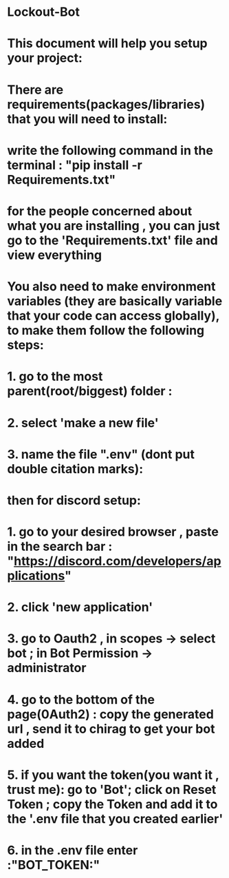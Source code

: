 # Lockout-Bot
# This document will help you setup your project:
#
# There are  requirements(packages/libraries) that you will need to install:
# write the following command in the terminal : "pip install -r Requirements.txt"
# for the people concerned about what you are installing , you can just go to the 'Requirements.txt' file and view everything
#
# You also need to make environment variables (they are basically variable that your code can access globally), to make them follow the following steps:
#
# 1. go to the most parent(root/biggest) folder :
# 2. select 'make a new file'
# 3. name the file ".env" (dont put double citation marks):
#
# then for discord setup:  
#
# 1. go to your desired browser , paste in the search bar : "https://discord.com/developers/applications"
# 2. click 'new application'
# 3. go to Oauth2 , in scopes -> select bot ; in Bot Permission -> administrator
# 4. go to the bottom of the page(0Auth2) : copy the generated url , send it to chirag to get your bot  added
# 5. if you want the token(you want it , trust me): go to 'Bot'; click on Reset Token ; copy the Token and add it to the '.env file that you created earlier'
# 6. in the .env file enter :"BOT_TOKEN:<your token that you copied>"
